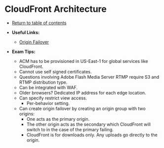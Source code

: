 # CloudFront Architecture

* [Return to table of contents](../../../README.md)

* **Useful Links:**
  * [Origin Failover](https://docs.aws.amazon.com/AmazonCloudFront/latest/DeveloperGuide/high_availability_origin_failover.html)

* **Exam Tips:**
  * ACM has to be provisioned in US-East-1 for global services like CloudFront.
  * Cannot use self signed certificates.
  * Questions involving Adobe Flash Media Server RTMP require S3 and RTMP distribution type.
  * Can be integrated with WAF.
  * Older browsers? Dedicated IP address for each edge location.
  * Can specify restrict view access.
    * Per-behavior setting.
  * Can create origin failover by creating an origin group with two origins:
    * One acts as the primary origin.
    * The other origin acts as the secondary which CloudFront will switch to in the case of the primary failing.
    * CloudFront is for downloads only. Any uploads go directly to the origin.
